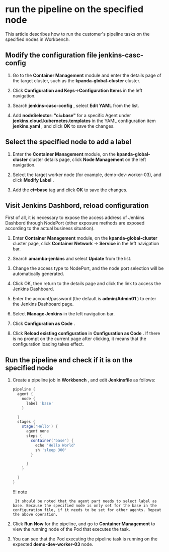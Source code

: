 # run the pipeline on the specified node

This article describes how to run the customer's pipeline tasks on the specified nodes in Workbench.

## Modify the configuration file jenkins-casc-config

1. Go to the __Container Management__ module and enter the details page of the target cluster, such as the __kpanda-global-cluster__ cluster.

     <!--![]()screenshots-->

2. Click __Configuration and Keys__->__Configuration Items__ in the left navigation.

     <!--![]()screenshots-->

3. Search __jenkins-casc-config__ , select __Edit YAML__ from the list.

     <!--![]()screenshots-->

4. Add __nodeSelector: "ci=base"__ for a specific Agent under __jenkins.cloud.kubernetes.templates__ in the YAML configuration item __jenkins.yaml__ , and click __OK__ to save the changes.

     <!--![]()screenshots-->

## Select the specified node to add a label

1. Enter the __Container Management__ module, on the __kpanda-global-cluster__ cluster details page, click __Node Management__ on the left navigation.

     <!--![]()screenshots-->

2. Select the target worker node (for example, demo-dev-worker-03), and click __Modify Label__ .

     <!--![]()screenshots-->

3. Add the __ci=base__ tag and click __OK__ to save the changes.

     <!--![]()screenshots-->

## Visit Jenkins Dashbord, reload configuration

First of all, it is necessary to expose the access address of Jenkins Dashbord through NodePort (other exposure methods are exposed according to the actual business situation).

1. Enter __Container Management__ module, on the __kpanda-global-cluster__ cluster page, click __Container Network__ -> __Service__ in the left navigation bar.

     <!--![]()screenshots-->

2. Search __amamba-jenkins__ and select __Update__ from the list.

     <!--![]()screenshots-->

3. Change the access type to NodePort, and the node port selection will be automatically generated.

     <!--![]()screenshots-->

4. Click OK, then return to the details page and click the link to access the Jenkins Dashboard.

     <!--![]()screenshots-->

5. Enter the account/password (the default is __admin/Admin01__ ) to enter the Jenkins Dashboard page.

     <!--![]()screenshots-->

6. Select __Manage Jenkins__ in the left navigation bar.

     <!--![]()screenshots-->

7. Click __Configuration as Code__ .

     <!--![]()screenshots-->

8. Click __Reload existing configuration__ in __Configuration as Code__ . If there is no prompt on the current page after clicking, it means that the configuration loading takes effect.

     <!--![]()screenshots-->

## Run the pipeline and check if it is on the specified node

1. Create a pipeline job in __Workbench__ , and edit __Jenkinsfile__ as follows:

    ```groovy        
    pipeline {
      agent {
        node {
          label 'base'
        }

      }
      stages {
        stage('Hello') {
          agent none
          steps {
            container('base') {
              echo 'Hello World'
              sh 'sleep 300'
            }

          }
        }

      }
    }
    ```

    !!! note

        It should be noted that the agent part needs to select label as base. Because the specified node is only set for the base in the configuration file, if it needs to be set for other agents. Repeat the above operation.

1. Click __Run Now__ for the pipeline, and go to __Container Management__ to view the running node of the Pod that executes the task.

     <!--![]()screenshots-->

2. You can see that the Pod executing the pipeline task is running on the expected __demo-dev-worker-03__ node.
